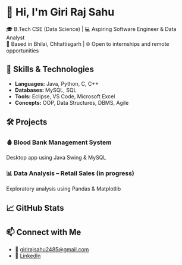 # 👋 Hi, I'm Giri Raj Sahu

🎓 B.Tech CSE (Data Science) | 💻 Aspiring Software Engineer & Data Analyst  
📍 Based in Bhilai, Chhattisgarh | 🌐 Open to internships and remote opportunities

## 🚀 Skills & Technologies

- **Languages:** Java, Python, C, C++
- **Databases:** MySQL, SQL
- **Tools:** Eclipse, VS Code, Microsoft Excel
- **Concepts:** OOP, Data Structures, DBMS, Agile

## 🛠️ Projects

### 🩸 Blood Bank Management System  
Desktop app using Java Swing & MySQL  

### 📊 Data Analysis – Retail Sales (in progress)  
Exploratory analysis using Pandas & Matplotlib  

## 📈 GitHub Stats

## 📫 Connect with Me

- 📧 girirajsahu2485@gmail.com  
- 🔗 [LinkedIn](https://www.linkedin.com/in/giri-raj-sahu-469269252)  
